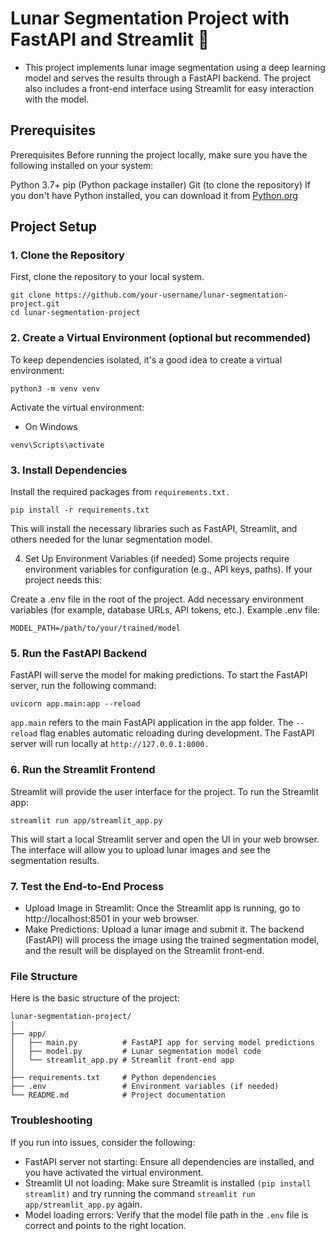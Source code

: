 # Lunar Segmentation Project with FastAPI and Streamlit 🌛
* This project implements lunar image segmentation using a deep learning model and serves the results through a FastAPI backend. The project also includes a front-end interface using Streamlit for easy interaction with the model.

## Prerequisites 
Prerequisites
Before running the project locally, make sure you have the following installed on your system:

Python 3.7+
pip (Python package installer)
Git (to clone the repository)
If you don't have Python installed, you can download it from [Python.org](https://www.python.org/)

## Project Setup
### 1. Clone the Repository
First, clone the repository to your local system.
```
git clone https://github.com/your-username/lunar-segmentation-project.git
cd lunar-segmentation-project
```

### 2. Create a Virtual Environment (optional but recommended)
To keep dependencies isolated, it's a good idea to create a virtual environment:
```
python3 -m venv venv
```
Activate the virtual environment:
* On Windows
```
venv\Scripts\activate
```

### 3. Install Dependencies
Install the required packages from `requirements.txt.`
```
pip install -r requirements.txt
```
This will install the necessary libraries such as FastAPI, Streamlit, and others needed for the lunar segmentation model.


4. Set Up Environment Variables (if needed)
Some projects require environment variables for configuration (e.g., API keys, paths). If your project needs this:

Create a .env file in the root of the project.
Add necessary environment variables (for example, database URLs, API tokens, etc.).
Example .env file:
```
MODEL_PATH=/path/to/your/trained/model
```

### 5. Run the FastAPI Backend
FastAPI will serve the model for making predictions. To start the FastAPI server, run the following command:
```
uvicorn app.main:app --reload
```
`app.main` refers to the main FastAPI application in the app folder.
The `--reload` flag enables automatic reloading during development.
The FastAPI server will run locally at `http://127.0.0.1:8000.`

### 6. Run the Streamlit Frontend
Streamlit will provide the user interface for the project. To run the Streamlit app:
```
streamlit run app/streamlit_app.py
```
This will start a local Streamlit server and open the UI in your web browser. The interface will allow you to upload lunar images and see the segmentation results.

### 7. Test the End-to-End Process
* Upload Image in Streamlit: Once the Streamlit app is running, go to http://localhost:8501 in your web browser.
* Make Predictions: Upload a lunar image and submit it. The backend (FastAPI) will process the image using the trained segmentation model, and the result will be displayed on the Streamlit front-end.

### File Structure
Here is the basic structure of the project:
```
lunar-segmentation-project/
│
├── app/
│   ├── main.py          # FastAPI app for serving model predictions
│   ├── model.py         # Lunar segmentation model code
│   └── streamlit_app.py # Streamlit front-end app
│
├── requirements.txt     # Python dependencies
├── .env                 # Environment variables (if needed)
└── README.md            # Project documentation
```

### Troubleshooting
If you run into issues, consider the following:

* FastAPI server not starting: Ensure all dependencies are installed, and you have activated the virtual environment.
* Streamlit UI not loading: Make sure Streamlit is installed `(pip install streamlit)` and try running the command `streamlit run app/streamlit_app.py` again.
* Model loading errors: Verify that the model file path in the `.env` file is correct and points to the right location.
